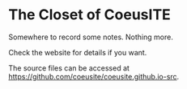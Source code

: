 # The Closet of CoeusITE

Somewhere to record some notes. Nothing more.

Check the website for details if you want.

The source files can be accessed at https://github.com/coeusite/coeusite.github.io-src.